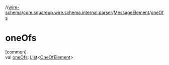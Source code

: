 //[wire-schema](../../../index.md)/[com.squareup.wire.schema.internal.parser](../index.md)/[MessageElement](index.md)/[oneOfs](one-ofs.md)

# oneOfs

[common]\
val [oneOfs](one-ofs.md): [List](https://kotlinlang.org/api/latest/jvm/stdlib/kotlin.collections/-list/index.html)&lt;[OneOfElement](../-one-of-element/index.md)&gt;
